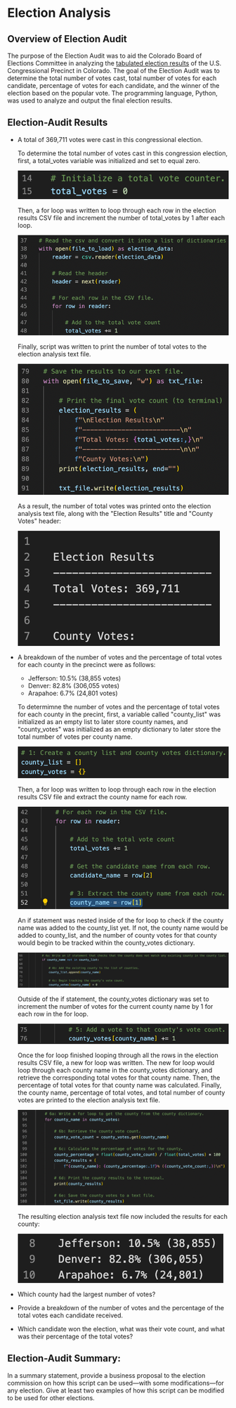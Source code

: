 # Election Analysis

## Overview of Election Audit
  
The purpose of the Election Audit was to aid the Colorado Board of Elections Committee in analyzing the [tabulated election results](https://github.com/fobordo/election-analysis/blob/bbee13297e47ac142ab7102fc71465b9ae1a6401/Resources/election_results.csv) of the U.S. Congressional Precinct in Colorado. The goal of the Election Audit was to determine the total number of votes cast, total number of votes for each candidate, percentage of votes for each candidate, and the winner of the election based on the popular vote. The programming language, Python, was used to analyze and output the final election results.

## Election-Audit Results

* A total of 369,711 votes were cast in this congressional election.
  
  To determine the total number of votes cast in this congression election, first, a total_votes variable was initialized and set to equal zero.
  
  ![Initialize Total Votes Variable](/Screenshots/TotalVotes_Initialize.png)
  
  Then, a for loop was written to loop through each row in the election results CSV file and increment the number of total_votes by 1 after each loop.
  
  ![Total Votes For Loop](/Screenshots/TotalVotes_ForLoop.png)

  Finally, script was written to print the number of total votes to the election analysis text file.
  
  ![Total Votes Results Script](/Screenshots/TotalVotes_Results.png)
  
  As a result, the number of total votes was printed onto the election analysis text file, along with the "Election Results" title and "County Votes" header:
  
  ![Total Votes Text File](/Screenshots/TotalVotes_TextFile.png)
  
* A breakdown of the number of votes and the percentage of total votes for each county in the precinct were as follows:
  * Jefferson: 10.5% (38,855 votes)
  * Denver: 82.8% (306,055 votes)
  * Arapahoe: 6.7% (24,801 votes)
  
  To determimne the number of votes and the percentage of total votes for each county in the precint, first, a variable called "county_list" was initialized as an     empty list to later store county names, and "county_votes" was initialized as an empty dictionary to later store the total number of votes per county name. 
  
  ![County Name List and County Votes Dictionary](/Screenshots/County_Initialize.png)
  
  Then, a for loop was written to loop through each row in the election results CSV file and extract the county name for each row.
  
  ![County Name Extraction](/Screenshots/County_NameExtraction.png)
  
  An if statement was nested inside of the for loop to check if the county name was added to the county_list yet. If not, the county name would be added to           county_list, and the number of county votes for that county would begin to be tracked within the county_votes dictionary.
  
  ![County List Creation and Begin Vote Tracking](/Screenshots/County_List.png)
  
  Outside of the if statement, the county_votes dictionary was set to increment the number of votes for the current county name by 1 for each row in the for loop.
  
  ![County Vote Counting](/Screenshots/County_Votes.png)
  
  Once the for loop finished looping through all the rows in the election results CSV file, a new for loop was written. The new for loop would loop through each county name in the county_votes dictionary, and retrieve the corresponding total votes for that county name. Then, the percentage of total votes for that county name was calculated. Finally, the county name, percentage of total votes, and total number of county votes are printed to the election analysis text file.
  
  ![County Results Script](/Screenshots/County_Results.png)
  
  The resulting election analysis text file now included the results for each county:
  
  ![County Results Text File](/Screenshots/County_TextFile.png)
  
* Which county had the largest number of votes?
* Provide a breakdown of the number of votes and the percentage of the total votes each candidate received.
* Which candidate won the election, what was their vote count, and what was their percentage of the total votes?

## Election-Audit Summary: 
  In a summary statement, provide a business proposal to the election commission on how this script can be used—with some modifications—for any election. Give at     least two examples of how this script can be modified to be used for other elections.
